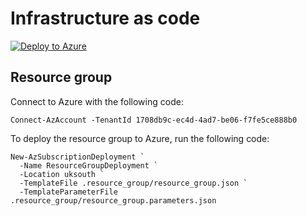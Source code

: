 # Infrastructure as code
[![Deploy to Azure](https://aka.ms/deploytoazurebutton)](https://portal.azure.com/#create/Microsoft.Template/uri/https%3A%2F%2Fraw.githubusercontent.com%2Fsimonsuthers%2FFinanceFunctions%2Fmain%2FInfrastructure%2Fresource_group%2Fresource_group.json)

## Resource group
Connect to Azure with the following code:
```
Connect-AzAccount -TenantId 1708db9c-ec4d-4ad7-be06-f7fe5ce888b0
```

To deploy the resource group to Azure, run the following code:
```
New-AzSubscriptionDeployment `
  -Name ResourceGroupDeployment `
  -Location uksouth `
  -TemplateFile .resource_group/resource_group.json `
  -TemplateParameterFile .resource_group/resource_group.parameters.json
```


